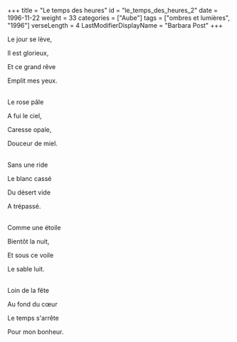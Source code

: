 +++
title = "Le temps des heures"
id = "le_temps_des_heures_2"
date = 1996-11-22
weight = 33
categories = ["Aube"]
tags = ["ombres et lumières", "1996"]
verseLength = 4
LastModifierDisplayName = "Barbara Post"
+++

Le jour se lève,

Il est glorieux,

Et ce grand rêve

Emplit mes yeux.

 \
Le rose pâle

A fui le ciel,

Caresse opale,

Douceur de miel.

 \
Sans une ride

Le blanc cassé

Du désert vide

A trépassé.

 \
Comme une étoile

Bientôt la nuit,

Et sous ce voile

Le sable luit.

 \
Loin de la fête

Au fond du cœur

Le temps s'arrête

Pour mon bonheur.
